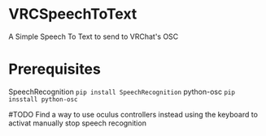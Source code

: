 # VRCSpeechToText
A Simple Speech To Text to send to VRChat's OSC
# Prerequisites
  SpeechRecognition
  `pip install SpeechRecognition`
  python-osc
  `pip insstall python-osc`

#TODO
Find a way to use oculus controllers instead using the keyboard to activat
manually stop speech recognition
